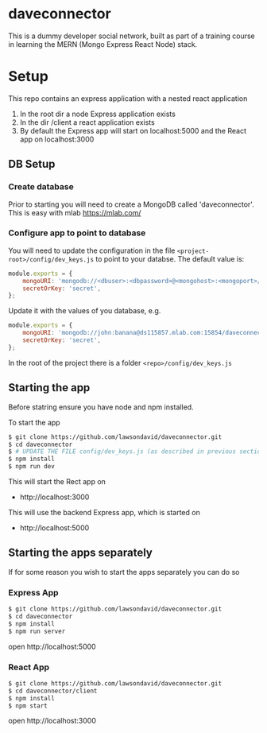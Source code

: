 # daveconnector
This is a dummy developer social network, built as part of a training course in learning the MERN (Mongo Express React Node) stack.

# Setup
This repo contains an express application with a nested react application

1. In the root dir a node Express application exists
2. In the dir /client a react application exists
3. By default the Express app will start on localhost:5000 and the React app on localhost:3000

## DB Setup

### Create database
Prior to starting you will need to create a MongoDB called 'daveconnector'. This is easy with mlab https://mlab.com/

### Configure app to point to database
You will need to update the configuration in the file `<project-root>/config/dev_keys.js` to point to your databse.
The default value is:

```javascript
module.exports = {
    mongoURI: 'mongodb://<dbuser>:<dbpassword>@<mongohost>:<mongoport>/daveconnector',
    secretOrKey: 'secret',
};
```
Update it with the values of you database, e.g.
```javascript
module.exports = {
    mongoURI: 'mongodb://john:banana@ds115857.mlab.com:15854/daveconnector',
    secretOrKey: 'secret',
};
```

In the root of the project there is a folder `<repo>/config/dev_keys.js`

## Starting the app
Before statring ensure you have node and npm installed. 

To start the app 

```bash
$ git clone https://github.com/lawsondavid/daveconnector.git
$ cd daveconnector
$ # UPDATE THE FILE config/dev_keys.js (as described in previous section)
$ npm install 
$ npm run dev
```

This will start the Rect app on 

* http://localhost:3000

This will use the backend Express app, which is started on 

* http://localhost:5000

## Starting the apps separately

If for some reason you wish to start the apps separately you can do so

### Express App

```bash
$ git clone https://github.com/lawsondavid/daveconnector.git
$ cd daveconnector
$ npm install 
$ npm run server
```
open http://localhost:5000

### React App

```bash
$ git clone https://github.com/lawsondavid/daveconnector.git
$ cd daveconnector/client
$ npm install 
$ npm start
```
open http://localhost:3000


